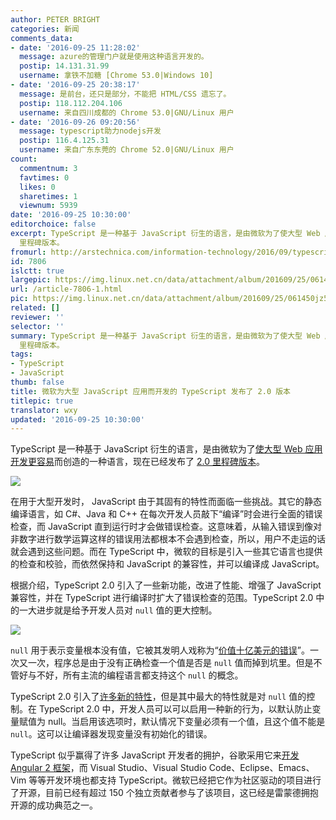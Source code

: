 ```yaml
---
author: PETER BRIGHT
categories: 新闻
comments_data:
- date: '2016-09-25 11:28:02'
  message: azure的管理门户就是使用这种语言开发的。
  postip: 14.131.31.99
  username: 拿铁不加糖 [Chrome 53.0|Windows 10]
- date: '2016-09-25 20:38:17'
  message: 是前台，还只是部分，不能把 HTML/CSS 遗忘了。
  postip: 118.112.204.106
  username: 来自四川成都的 Chrome 53.0|GNU/Linux 用户
- date: '2016-09-26 09:20:56'
  message: typescript助力nodejs开发
  postip: 116.4.125.31
  username: 来自广东东莞的 Chrome 52.0|GNU/Linux 用户
count:
  commentnum: 3
  favtimes: 0
  likes: 0
  sharetimes: 1
  viewnum: 5939
date: '2016-09-25 10:30:00'
editorchoice: false
excerpt: TypeScript 是一种基于 JavaScript 衍生的语言，是由微软为了使大型 Web 应用开发更容易而创造的一种语言，现在已经发布了 2.0
  里程碑版本。
fromurl: http://arstechnica.com/information-technology/2016/09/typescript-microsofts-javascript-for-big-applications-reaches-version-2-0/
id: 7806
islctt: true
largepic: https://img.linux.net.cn/data/attachment/album/201609/25/061450jz5opzpmxoxbb55g.jpg
url: /article-7806-1.html
pic: https://img.linux.net.cn/data/attachment/album/201609/25/061450jz5opzpmxoxbb55g.jpg.thumb.jpg
related: []
reviewer: ''
selector: ''
summary: TypeScript 是一种基于 JavaScript 衍生的语言，是由微软为了使大型 Web 应用开发更容易而创造的一种语言，现在已经发布了 2.0
  里程碑版本。
tags:
- TypeScript
- JavaScript
thumb: false
title: 微软为大型 JavaScript 应用而开发的 TypeScript 发布了 2.0 版本
titlepic: true
translator: wxy
updated: '2016-09-25 10:30:00'
---
```


TypeScript 是一种基于 JavaScript 衍生的语言，是由微软为了[使大型 Web 应用开发更容易](http://arstechnica.com/information-technology/2012/10/microsoft-typescript-the-javascript-we-need-or-a-solution-looking-for-a-problem/)而创造的一种语言，现在已经发布了 [2.0 里程碑版本](https://blogs.msdn.microsoft.com/typescript/2016/09/22/announcing-typescript-2-0/)。


![](/data/attachment/album/201609/25/061450jz5opzpmxoxbb55g.jpg)


在用于大型开发时， JavaScript 由于其固有的特性而面临一些挑战。其它的静态编译语言，如 C#、Java 和 C++ 在每次开发人员敲下“编译”时会进行全面的错误检查，而 JavaScript 直到运行时才会做错误检查。这意味着，从输入错误到像对非数字进行数学运算这样的错误用法都根本不会遇到检查，所以，用户不走运的话就会遇到这些问题。而在 TypeScript 中，微软的目标是引入一些其它语言也提供的检查和校验，而依然保持和 JavaScript 的兼容性，并可以编译成 JavaScript。


根据介绍，TypeScript 2.0 引入了一些新功能，改进了性能、增强了 JavaScript 兼容性，并在 TypeScript 进行编译时扩大了错误检查的范围。TypeScript 2.0 中的一大进步就是给予开发人员对 `null` 值的更大控制。


![](/data/attachment/album/201609/25/062128z5970czv3b7qbb9v.jpg)


`null` 用于表示变量根本没有值，它被其发明人戏称为“[价值十亿美元的错误](https://www.infoq.com/presentations/Null-References-The-Billion-Dollar-Mistake-Tony-Hoare)”。一次又一次，程序总是由于没有正确检查一个值是否是 `null` 值而掉到坑里。但是不管好与不好，所有主流的编程语言都支持这个 `null` 的概念。


TypeScript 2.0 引入了[许多新的特性](https://github.com/Microsoft/TypeScript/wiki/What%27s-new-in-TypeScript)，但是其中最大的特性就是对 `null` 值的控制。在 TypeScript 2.0 中，开发人员可以可以启用一种新的行为，以默认防止变量赋值为 null。当启用该选项时，默认情况下变量必须有一个值，且这个值不能是 `null`。这可以让编译器发现变量没有初始化的错误。


TypeScript 似乎赢得了许多 JavaScript 开发者的拥护，谷歌采用它来[开发 Angular 2 框架](https://blogs.msdn.microsoft.com/typescript/2015/03/05/angular-2-built-on-typescript/)，而 Visual Studio、Visual Studio Code、Eclipse、Emacs、Vim 等等开发环境也都支持 TypeScript。微软已经把它作为社区驱动的项目进行了开源，目前已经有超过 150 个独立贡献者参与了该项目，这已经是雷蒙德拥抱开源的成功典范之一。